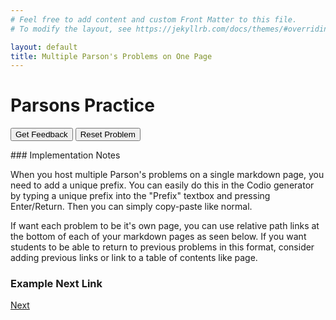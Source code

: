 ```yaml
---
# Feel free to add content and custom Front Matter to this file.
# To modify the layout, see https://jekyllrb.com/docs/themes/#overriding-theme-defaults

layout: default
title: Multiple Parson's Problems on One Page
---
```

# Parsons Practice

<div id="sortableTrash" class="sortable-code"></div> 
<div id="sortable" class="sortable-code"></div> 
<div style="clear:both;"></div> 
<p> 
    <input id="feedbackLink" value="Get Feedback" type="button" /> 
    <input id="newInstanceLink" value="Reset Problem" type="button" /> 
</p> 
<script type="text/javascript"> 
(function(){
  var initial = "import random \n" +
    "lost = False\nscore = 0" +
    "print(&quot;Welcome to Twisted Guess the Number!&quot;) \nprint(&quot;You&#039;ll be presented with two numbers and asked to guess the third,&quot;) \nprint(&quot;which will either be the sum of the two,&quot;) \nprint(&quot;the multiple of the two,&quot;) \nprint(&quot;or the second subtracted from the first.&quot;)" +
    "while not lost:" +
    "    number1 = random.randint(1, 11)\nnumber2 = random.randint(1, 11)\noption = random.randint(1, 3)" +
    "    if option == 1:" +
    "        answer = number1 + number2" +
    "    elif option == 2:" +
    "        answer = number1 - number2" +
    "    else:" +
    "        answer = number1 * number2" +
    "    print(&quot;The first number is:&quot;, number1) \nprint(&quot;The second number is:&quot;, number2)" +
    "    guess = int(input(&quot;Take a guess at the third number: &quot;))\n" +
    "    if guess == answer:\n" +
    "        score += 1 \nprint(&quot;You were right! Your score is now:&quot;, score)" +
    "    else:\n" +
    "        print(&quot;Incorrect! The answer was actually:&quot;, answer) \nprint(&quot;Your final score is:&quot;, score) \nlost = True\nprint()";
  var parsonsPuzzle = new ParsonsWidget({
    "sortableId": "sortable",
    "max_wrong_lines": 10,
    "grader": ParsonsWidget._graders.LineBasedGrader,
    "exec_limit": 2500,
    "can_indent": true,
    "x_indent": 50,
    "lang": "en",
    "show_feedback": true,
    "trashId": "sortableTrash"
  });
  parsonsPuzzle.init(initial);
  parsonsPuzzle.shuffleLines();
  $("#newInstanceLink").click(function(event){ 
      event.preventDefault(); 
      parsonsPuzzle.shuffleLines(); 
  }); 
  $("#feedbackLink").click(function(event){ 
      event.preventDefault(); 
      parsonsPuzzle.getFeedback(); 
  }); 
})(); 
</script>
### Implementation Notes

When you host multiple Parson's problems on a single markdown page, you need to add a unique prefix. You can easily do this in the Codio generator by typing a unique prefix into the "Prefix" textbox and pressing Enter/Return. Then you can simply copy-paste like normal.

If want each problem to be it's own page, you can use relative path links at the bottom of each of your markdown pages as seen below. If you want students to be able to return to previous problems in this format, consider adding previous links or link to a table of contents like page.

### Example Next Link
[Next](./parsons/example1.html)
